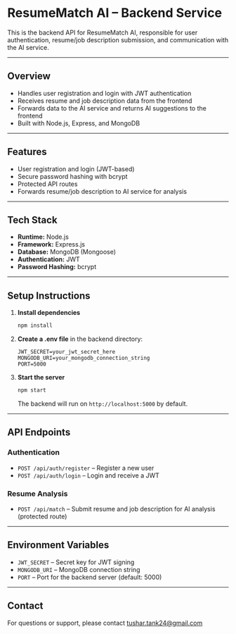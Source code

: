 # ResumeMatch AI – Backend Service

This is the backend API for ResumeMatch AI, responsible for user authentication, resume/job description submission, and communication with the AI service.

---

## Overview
- Handles user registration and login with JWT authentication
- Receives resume and job description data from the frontend
- Forwards data to the AI service and returns AI suggestions to the frontend
- Built with Node.js, Express, and MongoDB

---

## Features
- User registration and login (JWT-based)
- Secure password hashing with bcrypt
- Protected API routes
- Forwards resume/job description to AI service for analysis

---

## Tech Stack
- **Runtime:** Node.js
- **Framework:** Express.js
- **Database:** MongoDB (Mongoose)
- **Authentication:** JWT
- **Password Hashing:** bcrypt

---

## Setup Instructions

1. **Install dependencies**
   ```bash
   npm install
   ```

2. **Create a .env file** in the backend directory:
   ```env
   JWT_SECRET=your_jwt_secret_here
   MONGODB_URI=your_mongodb_connection_string
   PORT=5000
   ```

3. **Start the server**
   ```bash
   npm start
   ```
   The backend will run on `http://localhost:5000` by default.

---

## API Endpoints

### Authentication
- `POST /api/auth/register` – Register a new user
- `POST /api/auth/login` – Login and receive a JWT

### Resume Analysis
- `POST /api/match` – Submit resume and job description for AI analysis (protected route)

---

## Environment Variables
- `JWT_SECRET` – Secret key for JWT signing
- `MONGODB_URI` – MongoDB connection string
- `PORT` – Port for the backend server (default: 5000)

---

## Contact
For questions or support, please contact tushar.tank24@gmail.com
